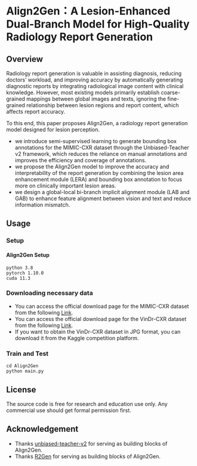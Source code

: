# Align2Gen：A Lesion-Enhanced Dual-Branch Model for High-Quality Radiology Report Generation
 ## Overview
 
 Radiology report generation is valuable in assisting diagnosis, reducing doctors’ workload, and improving accuracy by automatically generating diagnostic reports by integrating radiological image content with clinical knowledge. However, most existing models primarily establish coarse-grained mappings between global images and texts, ignoring the fine-grained relationship between lesion regions and report content, which affects report accuracy. 
 
 To this end, this paper proposes Align2Gen, a radiology report generation model designed for lesion perception.  
 
 - we introduce semi-supervised learning to generate bounding box annotations for the MIMIC-CXR dataset through the Unbiased-Teacher v2 framework, which reduces the reliance on manual annotations and improves the efficiency and coverage of annotations.
 - we propose the Align2Gen model to improve the accuracy and interpretability of the report generation by combining the lesion area enhancement module (LERA) and bounding box annotation to focus more on clinically important lesion areas.
 - we design a global-local bi-branch implicit alignment module (LAB and GAB) to enhance feature alignment between vision and text and reduce information mismatch. 
 
 ## Usage
 ### Setup
 #### Align2Gen Setup
 ```
 python 3.8
 pytorch 1.10.0
 cuda 11.3
 ```
 ### Downloading necessary data
- You can access the official download page for the MIMIC-CXR dataset from the following [Link](https://physionet.org/content/mimic-cxr/2.0.0/).
- You can access the official download page for the VinDr-CXR dataset from the following [Link](https://physionet.org/content/vindr-cxr/1.0.0/).
- If you want to obtain the VinDr-CXR dataset in JPG format, you can download it from the Kaggle competition platform.
 ### Train and Test
 ```
 cd Align2Gen
 python main.py
 ```
 
 ##  License
 The source code is free for research and education use only. Any commercial use should get formal permission first.
 
 ## Acknowledgement
- Thanks [unbiased-teacher-v2](https://github.com/facebookresearch/unbiased-teacher-v2) for serving as building blocks of Align2Gen.
- Thanks [R2Gen](https://github.com/zhjohnchan/R2Gen) for serving as building blocks of Align2Gen.
